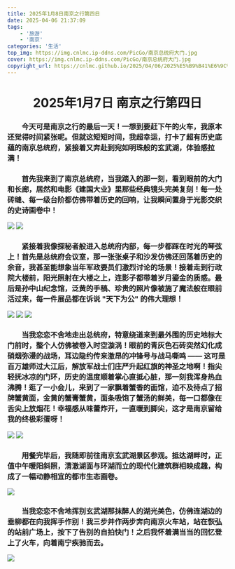 ```yaml
---
title: 2025年1月8日南京之行第四日
date: 2025-04-06 21:37:09
tags: 
    - '旅游'
    - '南京'
categories: '生活'
top_img: https://img.cnlmc.ip-ddns.com/PicGo/南京总统府大门.jpg
cover: https://img.cnlmc.ip-ddns.com/PicGo/南京总统府大门.jpg
copyright_url: https://cnlmc.github.io/2025/04/06/2025%E5%B9%B41%E6%9C%888%E6%97%A5%E5%8D%97%E4%BA%AC%E4%B9%8B%E8%A1%8C%E7%AC%AC%E5%9B%9B%E6%97%A5/
---
```

# <div align="center">2025年1月7日 南京之行第四日</div>
### &emsp;&emsp;今天可是南京之行的最后一天！一想到要赶下午的火车，我原本还觉得时间紧张呢。但就这短短时间，我超幸运，打卡了超有历史底蕴的南京总统府，紧接着又奔赴到宛如明珠般的玄武湖，体验感拉满！
### &emsp;&emsp;首先我来到了南京总统府，当我踏入的那一刻，看到眼前的大门和长廊，居然和电影《建国大业》里那些经典镜头完美复刻！每一处砖缝、每一级台阶都仿佛带着历史的回响，让我瞬间置身于光影交织的史诗画卷中！
![](https://img.cnlmc.ip-ddns.com/PicGo/南京总统府内大门.jpg)
![](https://img.cnlmc.ip-ddns.com/PicGo/南京总统府内通道.jpg)

### &emsp;&emsp;紧接着我像探秘者般进入总统府内部，每一步都踩在时光的琴弦上！首先是总统府会议室，那一张张桌子和沙发仿佛还回荡着历史的余音，我甚至能想象当年军政要员们激烈讨论的场景！接着走到行政院大楼前，阳光照射在大楼之上，连影子都带着岁月鎏金的质感。最后是孙中山纪念馆，泛黄的手稿、珍贵的照片像被施了魔法般在眼前活过来，每一件展品都在诉说 "天下为公" 的伟大理想！
![](https://img.cnlmc.ip-ddns.com/PicGo/南京总统府会议室.jpg)
![](https://img.cnlmc.ip-ddns.com/PicGo/南京行政院.jpg)
![](https://img.cnlmc.ip-ddns.com/PicGo/南京总统府内中山雕像.jpg)

### &emsp;&emsp;当我恋恋不舍地走出总统府，特意绕道来到最外围的历史地标大门前时，整个人仿佛被卷入时空漩涡！眼前的青灰色石砖突然幻化成硝烟弥漫的战场，耳边隐约传来激昂的冲锋号与战马嘶鸣 —— 这可是百万雄师过大江后，解放军战士们庄严升起红旗的神圣之地啊！指尖轻抚冰凉的门环，历史的温度顺着掌心直抵心脏，那一刻我浑身热血沸腾！逛了一小会儿，来到了一家飘着蟹香的面馆，迫不及待点了招牌蟹黄面，金黄的蟹膏蟹黄，面条吸饱了蟹汤的鲜美，每一口都像在舌尖上放烟花！幸福感从味蕾炸开，一直暖到脚尖，这才是南京留给我的终极彩蛋呀！
![](https://img.cnlmc.ip-ddns.com/PicGo/南京总统府大门.jpg)
![](https://img.cnlmc.ip-ddns.com/PicGo/南京蟹黄面.jpg)

### &emsp;&emsp;用餐完毕后，我随即前往南京玄武湖景区参观。抵达湖畔时，正值中午暖阳斜照，清澈湖面与环湖而立的现代化建筑群相映成趣，构成了一幅动静相宜的都市生态画卷。
![](https://img.cnlmc.ip-ddns.com/PicGo/南京玄武湖.jpg)

### &emsp;&emsp;当我恋恋不舍地挥别玄武湖那抹醉人的湖光美色，仿佛连湖边的垂柳都在向我挥手作别！我三步并作两步奔向南京火车站，站在恢弘的站前广场上，按下了告别的自拍快门！之后我怀着满当当的回忆登上了火车，向着南宁疾驰而去。
![](https://img.cnlmc.ip-ddns.com/PicGo/南京火车站前广场.jpg)